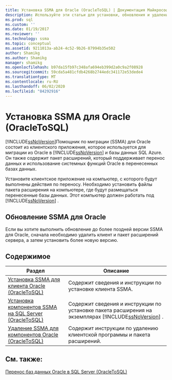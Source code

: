 ```yaml
---
title: Установка SSMA для Oracle (OracleToSQL) | Документация Майкрософт
description: Используйте эти статьи для установки, обновления и удаления Помощник по миграции SQL Server (SSMA) для Oracle, включая клиентское приложение и пакет расширений.
ms.prod: sql
ms.custom: ''
ms.date: 01/19/2017
ms.reviewer: ''
ms.technology: ssma
ms.topic: conceptual
ms.assetid: 9211013a-ab24-4c52-9b26-87994b35e502
author: Shamikg
ms.author: Shamikg
manager: shamikg
ms.openlocfilehash: b97da15fb97c348afa694eb399d2a0c9a2f08928
ms.sourcegitcommit: 59cda5a481cfdb4268b2744edc341172e53dede4
ms.translationtype: MT
ms.contentlocale: ru-RU
ms.lasthandoff: 06/02/2020
ms.locfileid: "84292916"
---
```

# <a name="installing-ssma--for-oracle-oracletosql"></a>Установка SSMA для Oracle (OracleToSQL)
[!INCLUDE[ssNoVersion](../../includes/ssnoversion-md.md)]Помощник по миграции (SSMA) для Oracle состоит из клиентского приложения, которое используется для миграции из Oracle в [!INCLUDE[ssNoVersion](../../includes/ssnoversion-md.md)] и базы данных SQL Azure. Он также содержит пакет расширений, который поддерживает перенос данных и использование системных функций Oracle в перенесенных базах данных.  
  
Установите клиентское приложение на компьютер, с которого будут выполнены действия по переносу. Необходимо установить файлы пакета расширения на компьютере, где будут размещаться перенесенные базы данных. Этот компьютер должен работать под [!INCLUDE[ssNoVersion](../../includes/ssnoversion-md.md)] .  
  
## <a name="upgrading-ssma-for-oracle"></a>Обновление SSMA для Oracle  
Если вы хотите выполнить обновление до более поздней версии SSMA для Oracle, сначала необходимо удалить клиент и пакет расширений сервера, а затем установить более новую версию.  
  
## <a name="contents"></a>Содержимое  
  
|Раздел|Описание|  
|---------|---------------|  
|[Установка SSMA для клиента Oracle &#40;OracleToSQL&#41;](../../ssma/oracle/installing-ssma-for-oracle-client-oracletosql.md)|Содержит сведения и инструкции по установке клиента SSMA.|  
|[Установка компонентов SSMA на SQL Server &#40;OracleToSQL&#41;](../../ssma/oracle/installing-ssma-components-on-sql-server-oracletosql.md)|Содержит сведения и инструкции по установке пакета расширения на экземплярах [!INCLUDE[ssNoVersion](../../includes/ssnoversion-md.md)] .|  
|[Удаление SSMA для компонентов Oracle &#40;OracleToSQL&#41;](../../ssma/oracle/removing-ssma-for-oracle-components-oracletosql.md)|Содержит инструкции по удалению клиентской программы и пакета расширений.|  
  
## <a name="see-also"></a>См. также:  
[Перенос баз данных Oracle в SQL Server &#40;OracleToSQL&#41;](../../ssma/oracle/migrating-oracle-databases-to-sql-server-oracletosql.md)  
  
